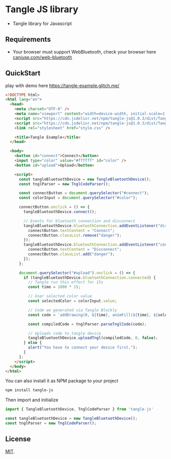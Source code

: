 # Tangle JS library
- Tangle library for Javascript

## Requirements
- Your browser must support WebBluetooth, check your browser here [caniuse.com/web-bluetooth](https://caniuse.com/web-bluetooth)  

## QuickStart
play with demo here https://tangle-example.glitch.me/
```html
<!DOCTYPE html>
<html lang="en">
  <head>
    <meta charset="UTF-8" />
    <meta name="viewport" content="width=device-width, initial-scale=1.0" />
    <script src="https://cdn.jsdelivr.net/npm/tangle-js@1.0.3/dist/TangleBluetoothDevice.umd.js"></script>
    <script src="https://cdn.jsdelivr.net/npm/tangle-js@1.0.3/dist/TangleCodeParser.umd.js"></script>
    <link rel="stylesheet" href="style.css" />

    <title>Tangle Example</title>
  </head>

  <body>
    <button id="connect">Connect</button>
    <input type="color" value="#ffffff" id="color" />
    <button id="upload">Upload</button>

    <script>
      const tangleBluetoothDevice = new TangleBluetoothDevice();
      const tnglParser = new TnglCodeParser();

      const connectButton = document.querySelector("#connect");
      const colorInput = document.querySelector("#color");

      connectButton.onclick = () => {
        tangleBluetoothDevice.connect();

        // Events for bluetooth connection and disconnect
        tangleBluetoothDevice.bluetoothConnection.addEventListener("disconnected", (_) => {
          connectButton.textContent = "Connect";
          connectButton.classList.remove("danger");
        });
        tangleBluetoothDevice.bluetoothConnection.addEventListener("connected", (_) => {
          connectButton.textContent = "Disconnect";
          connectButton.classList.add("danger");
        });
      };

      document.querySelector("#upload").onclick = () => {
        if (tangleBluetoothDevice.bluetoothConnection.connected) {
          // Tangle run this effect for 15s
          const time = 1000 * 15;

          // User selected color value
          const selectedColor = colorInput.value;

          // Code we generated via Tangle Blockly
          const code = `addDrawing(0, ${time}, animFill(${time}, ${selectedColor}););`;

          const compiledCode = tnglParser.parseTnglCode(code);

          // Uploads code to tangle device
          tangleBluetoothDevice.uploadTngl(compiledCode, 0, false);
        } else {
          alert("You have to connect your device first.");
        }
      };
    </script>
  </body>
</html>
```


You can also install it as NPM package to your project
```bash
npm install tangle-js
```
Then import and initialize 
```js
import { TangleBluetoothDevice, TnglCodeParser } from 'tangle-js'

const tangleBluetoothDevice = new TangleBluetoothDevice();
const tnglParser = new TnglCodeParser();
```
 
## License

[MIT](LICENSE).
